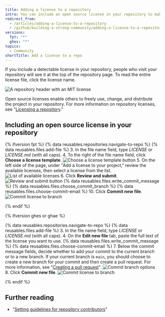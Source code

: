 ```yaml
---
title: Adding a license to a repository
intro: You can include an open source license in your repository to make it easier for other people to contribute.
redirect_from:
  - /articles/adding-a-license-to-a-repository
  - /github/building-a-strong-community/adding-a-license-to-a-repository
versions:
  fpt: "*"
  ghes: "*"
topics:
  - Community
shortTitle: Add a license to a repo
---
```


If you include a detectable license in your repository, people who visit your repository will see it at the top of the repository page. To read the entire license file, click the license name.

![A repository header with an MIT license](/assets/images/help/repository/repo-license-indicator.png)

Open source licenses enable others to freely use, change, and distribute the project in your repository. For more information on repository licenses, see "[Licensing a repository](/articles/licensing-a-repository)."

## Including an open source license in your repository

<!--Dotcom version uses the license tool-->

{% ifversion fpt %}
{% data reusables.repositories.navigate-to-repo %}
{% data reusables.files.add-file %} 3. In the file name field, type _LICENSE_ or _LICENSE.md_ (with all caps). 4. To the right of the file name field, click **Choose a license template**.
![Choose a license template button](/assets/images/help/repository/license-tool.png) 5. On the left side of the page, under "Add a license to your project," review the available licenses, then select a license from the list.
![List of available licenses](/assets/images/help/repository/license-tool-picker.png) 6. Click **Review and submit**.
![Review and submit button](/assets/images/help/repository/license-review-tool.png)
{% data reusables.files.write_commit_message %}
{% data reusables.files.choose_commit_branch %}
{% data reusables.files.choose-commit-email %} 10. Click **Commit new file**.
![Commit license to branch](/assets/images/help/repository/license-submit-tool.png)

{% endif %}

<!--GHE version just adds a file named LICENSE or LICENSE.md-->

{% ifversion ghes or ghae %}

{% data reusables.repositories.navigate-to-repo %}
{% data reusables.files.add-file %} 3. In the file name field, type _LICENSE_ or _LICENSE.md_ (with all caps). 4. On the **Edit new file** tab, paste the full text of the license you want to use.
{% data reusables.files.write_commit_message %}
{% data reusables.files.choose-commit-email %} 7. Below the commit message fields, decide whether to add your commit to the current branch or to a new branch. If your current branch is `main`, you should choose to create a new branch for your commit and then create a pull request. For more information, see "[Creating a pull request](/github/collaborating-with-issues-and-pull-requests/creating-a-pull-request)".
![Commit branch options](/assets/images/help/repository/choose-commit-branch.png) 8. Click **Commit new file**.
![Commit license to branch](/assets/images/help/repository/license-submit-tool.png)

{% endif %}

## Further reading

- "[Setting guidelines for repository contributors](/articles/setting-guidelines-for-repository-contributors)"
